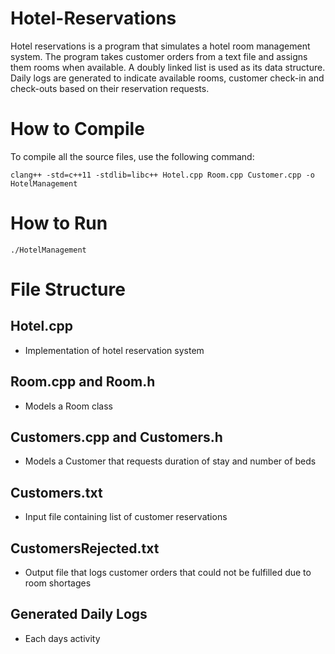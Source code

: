 # Hotel-Reservations


Hotel reservations is a program that simulates a hotel room management system. The program takes customer orders from a text file and assigns them rooms when available. A doubly linked list is used as its data structure. Daily logs are generated to indicate available rooms, customer check-in and check-outs based on their reservation requests.

# How to Compile

To compile all the source files, use the following command:

```clang++ -std=c++11 -stdlib=libc++ Hotel.cpp Room.cpp Customer.cpp -o HotelManagement```

# How to Run

```./HotelManagement```

# File Structure


## Hotel.cpp

- Implementation of hotel reservation system

## Room.cpp and Room.h

- Models a Room class

## Customers.cpp and Customers.h

- Models a Customer that requests duration of stay and number of beds

## Customers.txt

- Input file containing list of customer reservations

## CustomersRejected.txt

- Output file that logs customer orders that could not be fulfilled due to room shortages

## Generated Daily Logs

- Each days activity
